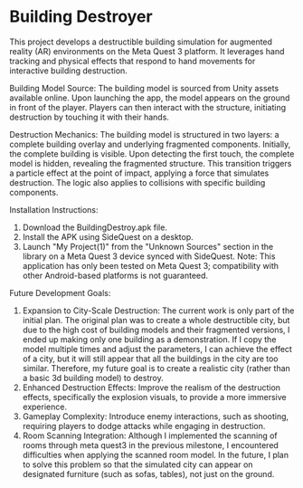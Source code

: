 # Building Destroyer

This project develops a destructible building simulation for augmented reality (AR) environments on the Meta Quest 3 platform. It leverages hand tracking and physical effects that respond to hand movements for interactive building destruction.

Building Model Source: The building model is sourced from Unity assets available online. Upon launching the app, the model appears on the ground in front of the player. Players can then interact with the structure, initiating destruction by touching it with their hands.

Destruction Mechanics: The building model is structured in two layers: a complete building overlay and underlying fragmented components. Initially, the complete building is visible. Upon detecting the first touch, the complete model is hidden, revealing the fragmented structure. This transition triggers a particle effect at the point of impact, applying a force that simulates destruction. The logic also applies to collisions with specific building components.

Installation Instructions:

1. Download the BuildingDestroy.apk file.
2. Install the APK using SideQuest on a desktop.
3. Launch "My Project(1)" from the "Unknown Sources" section in the library on a Meta Quest 3 device synced with SideQuest.
Note: This application has only been tested on Meta Quest 3; compatibility with other Android-based platforms is not guaranteed.

Future Development Goals:

1. Expansion to City-Scale Destruction: The current work is only part of the initial plan. The original plan was to create a whole destructible city, but due to the high cost of building models and their fragmented versions, I ended up making only one building as a demonstration. If I copy the model multiple times and adjust the parameters, I can achieve the effect of a city, but it will still appear that all the buildings in the city are too similar. Therefore, my future goal is to create a realistic city (rather than a basic 3d building model) to destroy.
2. Enhanced Destruction Effects: Improve the realism of the destruction effects, specifically the explosion visuals, to provide a more immersive experience.
3. Gameplay Complexity: Introduce enemy interactions, such as shooting, requiring players to dodge attacks while engaging in destruction.
4. Room Scanning Integration: Although I implemented the scanning of rooms through meta quest3 in the previous milestone, I encountered difficulties when applying the scanned room model. In the future, I plan to solve this problem so that the simulated city can appear on designated furniture (such as sofas, tables), not just on the ground.


